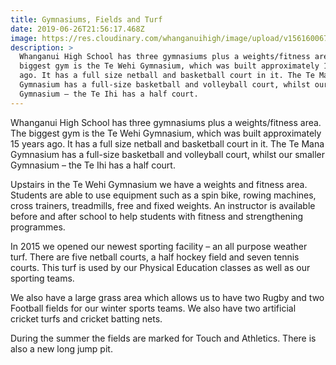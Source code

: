 ```yaml
---
title: Gymnasiums, Fields and Turf
date: 2019-06-26T21:56:17.468Z
image: https://res.cloudinary.com/whanganuihigh/image/upload/v1561600673/facilities/Gym_-_combined.jpg
description: >
  Whanganui High School has three gymnasiums plus a weights/fitness area. The
  biggest gym is the Te Wehi Gymnasium, which was built approximately 15 years
  ago. It has a full size netball and basketball court in it. The Te Mana
  Gymnasium has a full-size basketball and volleyball court, whilst our smaller
  Gymnasium – the Te Ihi has a half court.
---
```

Whanganui High School has three gymnasiums plus a weights/fitness area. The biggest gym is the Te Wehi Gymnasium, which was built approximately 15 years ago. It has a full size netball and basketball court in it. The Te Mana Gymnasium has a full-size basketball and volleyball court, whilst our smaller Gymnasium – the Te Ihi has a half court.

Upstairs in the Te Wehi Gymnasium we have a weights and fitness area. Students are able to use equipment such as a spin bike, rowing machines, cross trainers, treadmills, free and fixed weights. An instructor is available before and after school to help students with fitness and strengthening programmes.

In 2015 we opened our newest sporting facility – an all purpose weather turf. There are five netball courts, a half hockey field and seven tennis courts. This turf is used by our Physical Education classes as well as our sporting teams.

We also have a large grass area which allows us to have two Rugby and two Football fields for our winter sports teams. We also have two artificial cricket turfs and cricket batting nets.

During the summer the fields are marked for Touch and Athletics. There is also a new long jump pit.
